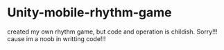 # Unity-mobile-rhythm-game
created my own rhythm game, but code and operation is childish. Sorry!!! cause im a noob in writting code!!!
